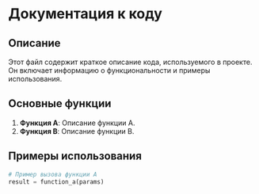 # Документация к коду

## Описание
Этот файл содержит краткое описание кода, используемого в проекте. Он включает
информацию о функциональности и примеры использования.

## Основные функции
1. **Функция A**: Описание функции A.
2. **Функция B**: Описание функции B.

## Примеры использования
```python
# Пример вызова функции A
result = function_a(params)
```